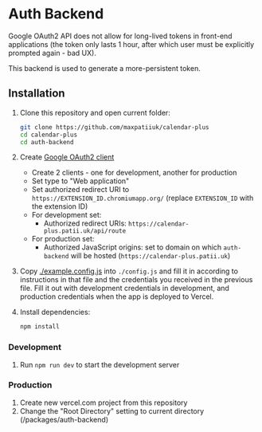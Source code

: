 # Auth Backend

Google OAuth2 API does not allow for long-lived tokens in front-end applications
(the token only lasts 1 hour, after which user must be explicitly prompted
again - bad UX).

This backend is used to generate a more-persistent token.

## Installation

1. Clone this repository and open current folder:

   ```sh
   git clone https://github.com/maxpatiiuk/calendar-plus
   cd calendar-plus
   cd auth-backend
   ```

2. Create
   [Google OAuth2 client](https://github.com/googleapis/google-api-nodejs-client?tab=readme-ov-file#oauth2-client)

   - Create 2 clients - one for development, another for production
   - Set type to "Web application"
   - Set authorized redirect URI to `https://EXTENSION_ID.chromiumapp.org/`
     (replace `EXTENSION_ID` with the extension ID)
   - For development set:
     - Authorized redirect URIs: `https://calendar-plus.patii.uk/api/route`
   - For production set:
     - Authorized JavaScript origins: set to domain on which `auth-backend` will
       be hosted (`https://calendar-plus.patii.uk`)

3. Copy [./example.config.js](./example.config.js) into `./config.js` and fill
   it in according to instructions in that file and the credentials you received
   in the previous file. Fill it out with development credentials in
   development, and production credentials when the app is deployed to Vercel.

4. Install dependencies:

   ```sh
   npm install
   ```

### Development

1. Run `npm run dev` to start the development server

### Production

1. Create new vercel.com project from this repository
2. Change the "Root Directory" setting to current directory
   (/packages/auth-backend)
